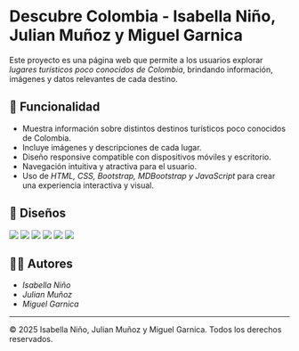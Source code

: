 # Descubre Colombia - Isabella Niño, Julian Muñoz y Miguel Garnica

Este proyecto es una página web que permite a los usuarios explorar *lugares turísticos poco conocidos de Colombia*, brindando información, imágenes y datos relevantes de cada destino.

## 🧠 Funcionalidad

- Muestra información sobre distintos destinos turísticos poco conocidos de Colombia.  
- Incluye imágenes y descripciones de cada lugar.  
- Diseño responsive compatible con dispositivos móviles y escritorio.  
- Navegación intuitiva y atractiva para el usuario.  
- Uso de *HTML, CSS, Bootstrap, MDBootstrap y JavaScript* para crear una experiencia interactiva y visual.

## 📜 Diseños

<img src="./assets/image 56 (8).svg"></img>
<img src="./assets/image 56 (9).svg"></img>
<img src="./assets/image 56 (10).svg"></img>
<img src="./assets/image 56 (11).svg"></img>
<img src="./assets/Frame 6.svg"></img>
<img src="./assets/Frame 5.svg"></img>

## 👨‍💻 Autores

- *Isabella Niño*  
- *Julian Muñoz*  
- *Miguel Garnica*  

---

© 2025 Isabella Niño, Julian Muñoz y Miguel Garnica. Todos los derechos reservados.

